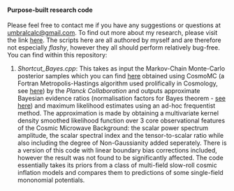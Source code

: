 #### Purpose-built research code
Please feel free to contact me if you have any suggestions or questions at umbralcalc@gmail.com. To find out more about my research, please visit the link [here](https://sites.google.com/site/umbralcalc/home). The scripts here are all authored by myself and are therefore not especially _flashy_, however they all should perform relatively bug-free. You can find within this repository:

1. _Shortcut_Bayes.cpp_: This takes as input the Markov-Chain Monte-Carlo posterior samples which you can find [here](http://pla.esac.esa.int/pla/) obtained using CosmoMC (a Fortran Metropolis-Hastings algorithm used prolifically in Cosmology, see [here](http://cosmologist.info/cosmomc)) by the _Planck Collaboration_ and outputs approximate Bayesian evidence ratios (normalisation factors for Bayes theorem - [see here](https://en.wikipedia.org/wiki/Bayes_factor)) and maximum likelihood estimates using an ad-hoc frequentist method. The approximation is made by obtaining a multivariate kernel density smoothed likelihood function over 3 core observational features of the Cosmic Microwave Background: the scalar power spectrum amplitude, the scalar spectral index and the tensor-to-scalar ratio while also including the degree of Non-Gaussianity added seperately. There is a version of this code with linear boundary bias corrections included, however the result was not found to be significantly affected. The code essentially takes its priors from a class of multi-field slow-roll cosmic inflation models and compares them to predictions of some single-field mononomial potentials.
